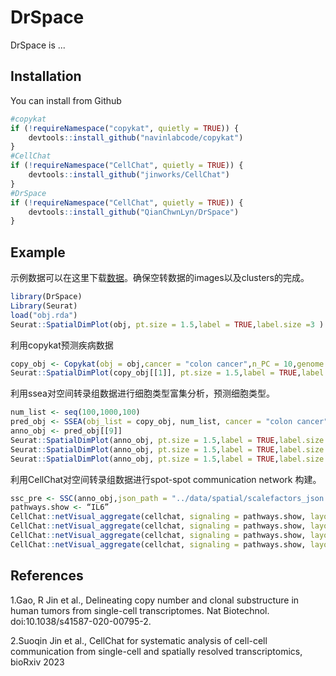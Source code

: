 # DrSpace
<!-- badges: start -->
<!-- badges: end -->

DrSpace is ...

## Installation

You can install from Github

``` r
#copykat
if (!requireNamespace("copykat", quietly = TRUE)) { 
    devtools::install_github("navinlabcode/copykat")
}
#CellChat
if (!requireNamespace("CellChat", quietly = TRUE)) { 
    devtools::install_github("jinworks/CellChat")
}
#DrSpace
if (!requireNamespace("CellChat", quietly = TRUE)) { 
    devtools::install_github("QianChwnLyn/DrSpace")
}
```

## Example

示例数据可以在这里下载[数据](https://github.com/QianChwnLyn/DrSpace/tree/main/data)。确保空转数据的images以及clusters的完成。

``` r
library(DrSpace)
Library(Seurat)
load("obj.rda")
Seurat::SpatialDimPlot(obj, pt.size = 1.5,label = TRUE,label.size =3 )

```

利用copykat预测疾病数据

``` r
copy_obj <- Copykat(obj = obj,cancer = "colon cancer",n_PC = 10,genome = "hg20")
Seurat::SpatialDimPlot(copy_obj[[1]], pt.size = 1.5,label = TRUE,label.size =2,group.by = "type")

```

利用ssea对空间转录组数据进行细胞类型富集分析，预测细胞类型。

``` r
num_list <- seq(100,1000,100)
pred_obj <- SSEA(obj_list = copy_obj, num_list, cancer = "colon cancer", population_size = 20000)
anno_obj <- pred_obj[[9]]
Seurat::SpatialDimPlot(anno_obj, pt.size = 1.5,label = TRUE,label.size =2,group.by = "predict_spot")
Seurat::SpatialDimPlot(anno_obj, pt.size = 1.5,label = TRUE,label.size =2,group.by = "predict_spot_sub")
Seurat::SpatialDimPlot(anno_obj, pt.size = 1.5,label = TRUE,label.size =2,group.by = "predict_cluster")

```

利用CellChat对空间转录组数据进行spot-spot communication network 构建。

``` r
ssc_pre <- SSC(anno_obj,json_path = "../data/spatial/scalefactors_json.json")
pathways.show <- “IL6”
CellChat::netVisual_aggregate(cellchat, signaling = pathways.show, layout = "circle")
CellChat::netVisual_aggregate(cellchat, signaling = pathways.show, layout = "spatial", edge.width.max = 2, vertex.size.max = 1, alpha.image = 0.2, vertex.label.cex = 3.5)
CellChat::netVisual_aggregate(cellchat, signaling = pathways.show, layout = "spatial",edge.width.max = 2, alpha.image = 0.5, vertex.weight = "outgoing", vertex.size.max = 3.5, vertex.label.cex = 3.5)
CellChat::netVisual_aggregate(cellchat, signaling = pathways.show, layout = "spatial",edge.width.max = 2, alpha.image = 0.5, vertex.weight = "incoming", vertex.size.max = 3.5, vertex.label.cex = 3.5)

```

## References
1.Gao, R Jin et al., Delineating copy number and clonal substructure in human tumors from single-cell transcriptomes. Nat Biotechnol. doi:10.1038/s41587-020-00795-2.

2.Suoqin Jin et al., CellChat for systematic analysis of cell-cell communication from single-cell and spatially resolved transcriptomics, bioRxiv 2023


